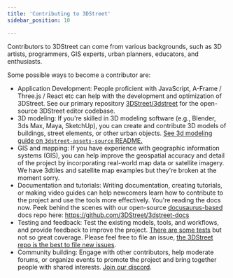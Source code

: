 ```yaml
---
title: 'Contributing to 3DStreet'
sidebar_position: 10

---
```


Contributors to 3DStreet can come from various backgrounds, such as 3D artists, programmers, GIS experts, urban planners, educators, and enthusiasts.

Some possible ways to become a contributor are:
* Application Development: People proficient with JavaScript, A-Frame / Three.js / React etc can help with the development and optimization of 3DStreet. See our primary repository [3DStreet/3dstreet](https://github.com/3DStreet/3dstreet/) for the open-source 3DStreet editor codebase.
* 3D modeling: If you're skilled in 3D modeling software (e.g., Blender, 3ds Max, Maya, SketchUp), you can create and contribute 3D models of buildings, street elements, or other urban objects. [See 3d modeling guide on `3dstreet-assets-source` README.](https://github.com/3DStreet/3dstreet-assets-source#readme)
* GIS and mapping: If you have experience with geographic information systems (GIS), you can help improve the geospatial accuracy and detail of the project by incorporating real-world map data or satellite imagery. We have 3dtiles and satellite map examples but they're broken at the moment sorry.
* Documentation and tutorials: Writing documentation, creating tutorials, or making video guides can help newcomers learn how to contribute to the project and use the tools more effectively. You're reading the docs now. Peek behind the scenes with our open-source [docusaurus-based](https://docusaurus.io/) docs repo here: https://github.com/3DStreet/3dstreet-docs
* Testing and feedback: Test the existing models, tools, and workflows, and provide feedback to improve the project. [There are some tests](https://github.com/3DStreet/3dstreet/tree/main/test) but not so great coverage. Please feel free to file an issue, [the 3DStreet repo is the best to file new issues](https://github.com/3DStreet/3dstreet/issues/new).
* Community building: Engage with other contributors, help moderate forums, or organize events to promote the project and bring together people with shared interests. [Join our discord](https://discord.com/invite/VN242sx9qu).
